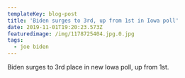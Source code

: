 ```yaml
---
templateKey: blog-post
title: 'Biden surges to 3rd, up from 1st in Iowa poll'
date: 2019-11-01T19:20:23.573Z
featuredimage: /img/1178725404.jpg.0.jpg
tags:
  - joe biden
---
```

Biden surges to 3rd place in new Iowa poll, up from 1st.
